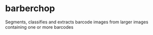 # barberchop
Segments, classifies and extracts barcode images from larger images containing one or more barcodes
